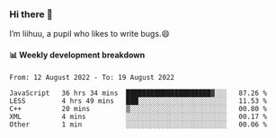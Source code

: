 ### Hi there 👋
I’m liihuu, a pupil who likes to write bugs.😄


#### 📊 Weekly development breakdown
<!--START_SECTION:waka-->

```text
From: 12 August 2022 - To: 19 August 2022

JavaScript   36 hrs 34 mins  █████████████████████▓░░░   87.26 %
LESS         4 hrs 49 mins   ███░░░░░░░░░░░░░░░░░░░░░░   11.53 %
C++          20 mins         ▒░░░░░░░░░░░░░░░░░░░░░░░░   00.80 %
XML          4 mins          ░░░░░░░░░░░░░░░░░░░░░░░░░   00.17 %
Other        1 min           ░░░░░░░░░░░░░░░░░░░░░░░░░   00.06 %
```

<!--END_SECTION:waka-->

<!--
**liihuu/liihuu** is a ✨ _special_ ✨ repository because its `README.md` (this file) appears on your GitHub profile.

Here are some ideas to get you started:

- 🔭 I’m currently working on ...
- 🌱 I’m currently learning ...
- 👯 I’m looking to collaborate on ...
- 🤔 I’m looking for help with ...
- 💬 Ask me about ...
- 📫 How to reach me: ...
- 😄 Pronouns: ...
- ⚡ Fun fact: ...
-->
